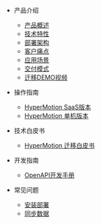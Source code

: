 * 产品介绍

  * [产品概述](README.md)
  * [技术特性](techadv.md)
  * [部署架构](deparch.md)
  * [客户痛点](custpainpoint.md)
  * [应用场景](scene.md)
  * [交付模式](deliver.md)
  * [迁移DEMO视频](demo.md)

* 操作指南

  * [HyperMotion SaaS版本](saas/saas.md)
  * [HyperMotion 单机版本](standalone/standalone.md)

* 技术白皮书

  * [HyperMotion 迁移白皮书](whitepage/whitepage.md)

* 开发指南

  * [OpenAPI开发手册](api/api.md)

* 常见问题

  * [安装部署](deploy-question.md)
  * [同步数据](sync-question.md)
